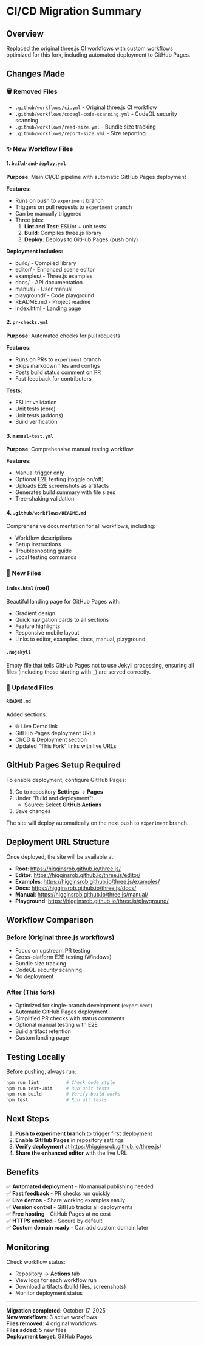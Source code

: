 # CI/CD Migration Summary

## Overview
Replaced the original three.js CI workflows with custom workflows optimized for this fork, including automated deployment to GitHub Pages.

## Changes Made

### 🗑️ Removed Files
- `.github/workflows/ci.yml` - Original three.js CI workflow
- `.github/workflows/codeql-code-scanning.yml` - CodeQL security scanning
- `.github/workflows/read-size.yml` - Bundle size tracking
- `.github/workflows/report-size.yml` - Size reporting

### ✨ New Workflow Files

#### 1. `build-and-deploy.yml`
**Purpose**: Main CI/CD pipeline with automatic GitHub Pages deployment

**Features:**
- Runs on push to `experiment` branch
- Triggers on pull requests to `experiment` branch
- Can be manually triggered
- Three jobs:
  1. **Lint and Test**: ESLint + unit tests
  2. **Build**: Compiles three.js library
  3. **Deploy**: Deploys to GitHub Pages (push only)

**Deployment includes:**
- build/ - Compiled library
- editor/ - Enhanced scene editor
- examples/ - Three.js examples
- docs/ - API documentation
- manual/ - User manual
- playground/ - Code playground
- README.md - Project readme
- index.html - Landing page

#### 2. `pr-checks.yml`
**Purpose**: Automated checks for pull requests

**Features:**
- Runs on PRs to `experiment` branch
- Skips markdown files and configs
- Posts build status comment on PR
- Fast feedback for contributors

**Tests:**
- ESLint validation
- Unit tests (core)
- Unit tests (addons)
- Build verification

#### 3. `manual-test.yml`
**Purpose**: Comprehensive manual testing workflow

**Features:**
- Manual trigger only
- Optional E2E testing (toggle on/off)
- Uploads E2E screenshots as artifacts
- Generates build summary with file sizes
- Tree-shaking validation

#### 4. `.github/workflows/README.md`
Comprehensive documentation for all workflows, including:
- Workflow descriptions
- Setup instructions
- Troubleshooting guide
- Local testing commands

### 📄 New Files

#### `index.html` (root)
Beautiful landing page for GitHub Pages with:
- Gradient design
- Quick navigation cards to all sections
- Feature highlights
- Responsive mobile layout
- Links to editor, examples, docs, manual, playground

#### `.nojekyll`
Empty file that tells GitHub Pages not to use Jekyll processing, ensuring all files (including those starting with `_`) are served correctly.

### 📝 Updated Files

#### `README.md`
Added sections:
- 🌐 Live Demo link
- GitHub Pages deployment URLs
- CI/CD & Deployment section
- Updated "This Fork" links with live URLs

## GitHub Pages Setup Required

To enable deployment, configure GitHub Pages:

1. Go to repository **Settings** → **Pages**
2. Under "Build and deployment":
   - Source: Select **GitHub Actions**
3. Save changes

The site will deploy automatically on the next push to `experiment` branch.

## Deployment URL Structure

Once deployed, the site will be available at:
- **Root**: https://higginsrob.github.io/three.js/
- **Editor**: https://higginsrob.github.io/three.js/editor/
- **Examples**: https://higginsrob.github.io/three.js/examples/
- **Docs**: https://higginsrob.github.io/three.js/docs/
- **Manual**: https://higginsrob.github.io/three.js/manual/
- **Playground**: https://higginsrob.github.io/three.js/playground/

## Workflow Comparison

### Before (Original three.js workflows)
- Focus on upstream PR testing
- Cross-platform E2E testing (Windows)
- Bundle size tracking
- CodeQL security scanning
- No deployment

### After (This fork)
- Optimized for single-branch development (`experiment`)
- Automatic GitHub Pages deployment
- Simplified PR checks with status comments
- Optional manual testing with E2E
- Build artifact retention
- Custom landing page

## Testing Locally

Before pushing, always run:

```bash
npm run lint          # Check code style
npm run test-unit     # Run unit tests
npm run build         # Verify build works
npm test              # Run all tests
```

## Next Steps

1. **Push to experiment branch** to trigger first deployment
2. **Enable GitHub Pages** in repository settings
3. **Verify deployment** at https://higginsrob.github.io/three.js/
4. **Share the enhanced editor** with the live URL

## Benefits

✅ **Automated deployment** - No manual publishing needed  
✅ **Fast feedback** - PR checks run quickly  
✅ **Live demos** - Share working examples easily  
✅ **Version control** - GitHub tracks all deployments  
✅ **Free hosting** - GitHub Pages at no cost  
✅ **HTTPS enabled** - Secure by default  
✅ **Custom domain ready** - Can add custom domain later  

## Monitoring

Check workflow status:
- Repository → **Actions** tab
- View logs for each workflow run
- Download artifacts (build files, screenshots)
- Monitor deployment status

---

**Migration completed**: October 17, 2025  
**New workflows**: 3 active workflows  
**Files removed**: 4 original workflows  
**Files added**: 5 new files  
**Deployment target**: GitHub Pages
